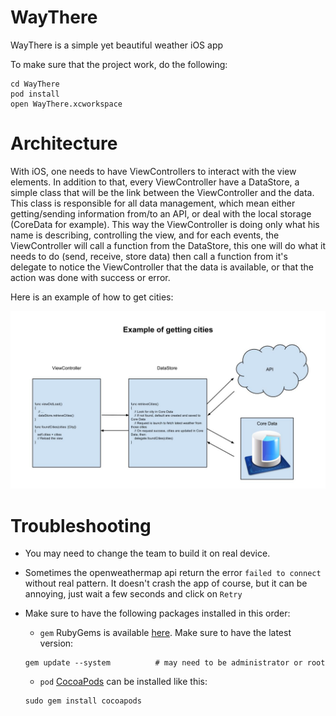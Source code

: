 # WayThere
WayThere is a simple yet beautiful weather iOS app

To make sure that the project work, do the following:

```shell
cd WayThere
pod install
open WayThere.xcworkspace
```

Architecture
==========

With iOS, one needs to have ViewControllers to interact with the view elements.
In addition to that, every ViewController have a DataStore, a simple class that will be the link between the ViewController and the data.
This class is responsible for all data management, which mean either getting/sending information from/to an API, or deal with the local storage (CoreData for example).
This way the ViewController is doing only what his name is describing, controlling the view, and for each events, the ViewController will call a function from the DataStore,
this one will do what it needs to do (send, receive, store data) then call a function from it's delegate to notice the ViewController that the data is available, or that the action was done with success or error.

Here is an example of how to get cities:

![Example get](images/archi_get.jpg)

Troubleshooting
==========

- You may need to change the team to build it on real device.
- Sometimes the openweathermap api return the error `failed to connect` without real pattern. It doesn't crash the app of course, but it can be annoying, just wait a few seconds and click on `Retry`

- Make sure to have the following packages installed in this order:

    * `gem` RubyGems is available [here](https://rubygems.org/pages/download). Make sure to have the latest version:
    ```shell
    gem update --system          # may need to be administrator or root
    ```
    * `pod` [CocoaPods](https://cocoapods.org/) can be installed like this:
    ```shell
    sudo gem install cocoapods
    ```
